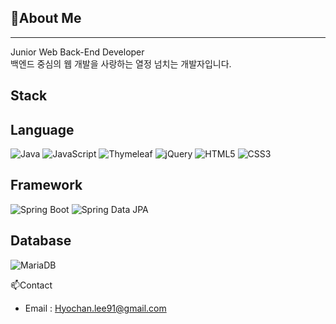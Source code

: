 ## 👋About Me
---
Junior Web Back-End Developer<br>
백엔드 중심의 웹 개발을 사랑하는 열정 넘치는 개발자입니다.

Stack
---
Language
---
![Java](https://img.shields.io/badge/Java-007396?style=flat-square&logo=Java&logoColor=white)
![JavaScript](https://img.shields.io/badge/JavaScript-F7DF1E?style=flat-square&logo=JavaScript&logoColor=black)
![Thymeleaf](https://img.shields.io/badge/Thymeleaf-005F0F?style=flat-square&logo=thymeleaf&logoColor=white)
![jQuery](https://img.shields.io/badge/jQuery-0769AD?style=flat-square&logo=jquery&logoColor=white)
![HTML5](https://img.shields.io/badge/HTML5-E34F26?style=flat-square&logo=HTML5&logoColor=white)
![CSS3](https://img.shields.io/badge/CSS3-1572B6?style=flat-square&logo=CSS3&logoColor=white)



Framework
---
![Spring Boot](https://img.shields.io/badge/Spring_Boot-6DB33F?style=flat-square&logo=Spring-Boot&logoColor=white)
![Spring Data JPA](https://img.shields.io/badge/Spring_Data_JPA-6DB33F?style=flat-square&logo=Spring&logoColor=white)


Database
---
![MariaDB](https://img.shields.io/badge/MariaDB-1F305F?style=flat-square&logo=MariaDB&logoColor=white)

📫Contact
- Email : Hyochan.lee91@gmail.com
